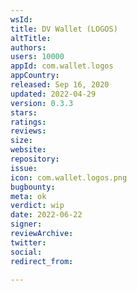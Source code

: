 ```yaml
---
wsId: 
title: DV Wallet (LOGOS)
altTitle: 
authors: 
users: 10000
appId: com.wallet.logos
appCountry: 
released: Sep 16, 2020
updated: 2022-04-29
version: 0.3.3
stars: 
ratings: 
reviews: 
size: 
website: 
repository: 
issue: 
icon: com.wallet.logos.png
bugbounty: 
meta: ok
verdict: wip
date: 2022-06-22
signer: 
reviewArchive: 
twitter: 
social: 
redirect_from: 

---
```


